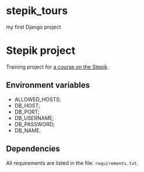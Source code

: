 # stepik_tours
my first Django project
# Stepik project

Training project for [a course on the Stepik](<https://stepik.org/course/63298>).

## Environment variables

* ALLOWED_HOSTS;
* DB_HOST;
* DB_PORT;
* DB_USERNAME;
* DB_PASSWORD;
* DB_NAME.

## Dependencies

All requirements are listed in the file: `requirements.txt`.
